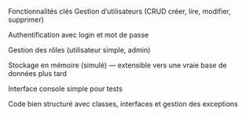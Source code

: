 Fonctionnalités clés 
Gestion d’utilisateurs (CRUD  créer, lire, modifier, supprimer)

Authentification avec login et mot de passe

Gestion des rôles (utilisateur simple, admin)

Stockage en mémoire (simulé) — extensible vers une vraie base de données plus tard

Interface console simple pour tests

Code bien structuré avec classes, interfaces et gestion des exceptions
